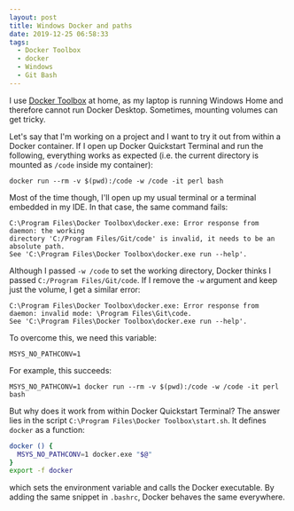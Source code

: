 ```yaml
---
layout: post
title: Windows Docker and paths
date: 2019-12-25 06:58:33
tags:
  - Docker Toolbox
  - docker
  - Windows
  - Git Bash
---
```


I use [Docker Toolbox](https://docs.docker.com/toolbox/toolbox_install_windows/)
at home, as my laptop is running Windows Home and therefore cannot run Docker
Desktop. Sometimes, mounting volumes can get tricky.

Let's say that I'm working on a project and I want to try it out from within a
Docker container. If I open up Docker Quickstart Terminal and run the following,
everything works as expected (i.e. the current directory is mounted as `/code`
inside my container):

```
docker run --rm -v $(pwd):/code -w /code -it perl bash
```

Most of the time though, I'll open up my usual terminal or a terminal embedded
in my IDE. In that case, the same command fails:

```
C:\Program Files\Docker Toolbox\docker.exe: Error response from daemon: the working
directory 'C:/Program Files/Git/code' is invalid, it needs to be an absolute path.
See 'C:\Program Files\Docker Toolbox\docker.exe run --help'.
```

Although I passed `-w /code` to set the working directory, Docker thinks I
passed `C:/Program Files/Git/code`. If I remove the `-w` argument and keep just
the volume, I get a similar error:

```
C:\Program Files\Docker Toolbox\docker.exe: Error response from daemon: invalid mode: \Program Files\Git\code.
See 'C:\Program Files\Docker Toolbox\docker.exe run --help'.
```

To overcome this, we need this variable:

```
MSYS_NO_PATHCONV=1
```

For example, this succeeds:

```
MSYS_NO_PATHCONV=1 docker run --rm -v $(pwd):/code -w /code -it perl bash
```

But why does it work from within Docker Quickstart Terminal? The answer lies in
the script `C:\Program Files\Docker Toolbox\start.sh`. It defines `docker` as a
function:

```sh
docker () {
  MSYS_NO_PATHCONV=1 docker.exe "$@"
}
export -f docker
```

which sets the environment variable and calls the Docker executable. By adding
the same snippet in `.bashrc`, Docker behaves the same everywhere.
